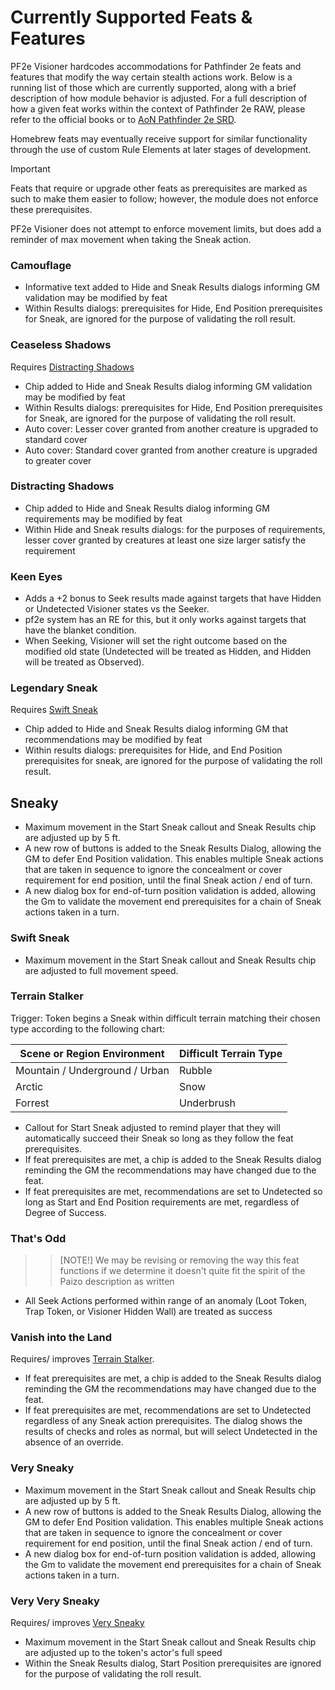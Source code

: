 # Currently Supported Feats & Features

PF2e Visioner hardcodes accommodations for Pathfinder 2e feats and features that modify the way certain stealth actions work. Below is a running list of those which are currently supported, along with a brief description of how module behavior is adjusted. For a full description of how a given feat works within the context of Pathfinder 2e RAW, please refer to the official books or to [AoN Pathfinder 2e SRD](https://2e.aonprd.com/Feats.aspx).

Homebrew feats may eventually receive support for similar functionality through the use of custom Rule Elements at later stages of development.

> [!IMPORTANT]
> Feats that require or upgrade other feats as prerequisites are marked as such to make them easier to follow; however, the module does not enforce these prerequisites.
>
> PF2e Visioner does not attempt to enforce movement limits, but does add a reminder of max movement when taking the Sneak action.

### Camouflage

- Informative text added to Hide and Sneak Results dialogs informing GM validation may be modified by feat
- Within Results dialogs: prerequisites for Hide, End Position prerequisites for Sneak, are ignored for the purpose of validating the roll result.

### Ceaseless Shadows

Requires [Distracting Shadows](#distracting-shadows)

- Chip added to Hide and Sneak Results dialog informing GM validation may be modified by feat
- Within Results dialogs: prerequisites for Hide, End Position prerequisites for Sneak, are ignored for the purpose of validating the roll result.
- Auto cover: Lesser cover granted from another creature is upgraded to standard cover
- Auto cover: Standard cover granted from another creature is upgraded to greater cover

### Distracting Shadows

- Chip added to Hide and Sneak Results dialog informing GM requirements may be modified by feat
- Within Hide and Sneak results dialogs: for the purposes of requirements, lesser cover granted by creatures at least one size larger satisfy the requirement

### Keen Eyes

- Adds a +2 bonus to Seek results made against targets that have Hidden or Undetected Visioner states vs the Seeker.
- pf2e system has an RE for this, but it only works against targets that have the blanket condition.
- When Seeking, Visioner will set the right outcome based on the modified old state (Undetected will be treated as Hidden, and Hidden will be treated as Observed).

### Legendary Sneak

Requires [Swift Sneak](#swift-sneak)

- Chip added to Hide and Sneak Results dialog informing GM that recommendations may be modified by feat
- Within results dialogs: prerequisites for Hide, and End Position prerequisites for sneak, are ignored for the purpose of validating the roll result.

## Sneaky

- Maximum movement in the Start Sneak callout and Sneak Results chip are adjusted up by 5 ft.
- A new row of buttons is added to the Sneak Results Dialog, allowing the GM to defer End Position validation. This enables multiple Sneak actions that are taken in sequence to ignore the concealment or cover requirement for end position, until the final Sneak action / end of turn.
- A new dialog box for end-of-turn position validation is added, allowing the Gm to validate the movement end prerequisites for a chain of Sneak actions taken in a turn.

### Swift Sneak

- Maximum movement in the Start Sneak callout and Sneak Results chip are adjusted to full movement speed.

### Terrain Stalker

Trigger: Token begins a Sneak within difficult terrain matching their chosen type according to the following chart:

| Scene or Region Environment    | Difficult Terrain Type |
| ------------------------------ | ---------------------- |
| Mountain / Underground / Urban | Rubble                 |
| Arctic                         | Snow                   |
| Forrest                        | Underbrush             |

- Callout for Start Sneak adjusted to remind player that they will automatically succeed their Sneak so long as they follow the feat prerequisites.
- If feat prerequisites are met, a chip is added to the Sneak Results dialog reminding the GM the recommendations may have changed due to the feat.
- If feat prerequisites are met, recommendations are set to Undetected so long as Start and End Position requirements are met, regardless of Degree of Success.

### That's Odd

> > [NOTE!]
> > We may be revising or removing the way this feat functions if we determine it doesn't quite fit the spirit of the Paizo description as written

- All Seek Actions performed within range of an anomaly (Loot Token, Trap Token, or Visioner Hidden Wall) are treated as success

### Vanish into the Land

Requires/ improves [Terrain Stalker](#terrain-stalker).

- If feat prerequisites are met, a chip is added to the Sneak Results dialog reminding the GM the recommendations may have changed due to the feat.
- If feat prerequisites are met, recommendations are set to Undetected regardless of any Sneak action prerequisites. The dialog shows the results of checks and roles as normal, but will select Undetected in the absence of an override.

### Very Sneaky

- Maximum movement in the Start Sneak callout and Sneak Results chip are adjusted up by 5 ft.
- A new row of buttons is added to the Sneak Results Dialog, allowing the GM to defer End Position validation. This enables multiple Sneak actions that are taken in sequence to ignore the concealment or cover requirement for end position, until the final Sneak action / end of turn.
- A new dialog box for end-of-turn position validation is added, allowing the Gm to validate the movement end prerequisites for a chain of Sneak actions taken in a turn.

### Very Very Sneaky

Requires/ improves [Very Sneaky](#very-sneaky)

- Maximum movement in the Start Sneak callout and Sneak Results chip are adjusted up to the token's actor's full speed
- Within the Sneak Results dialog, Start Position prerequisites are ignored for the purpose of validating the roll result.
